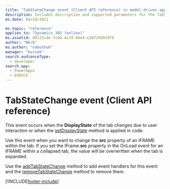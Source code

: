 ```yaml
---
title: "TabStateChange event (Client API reference) in model-driven apps| MicrosoftDocs"
description: Includes description and supported parameters for the TabStateChange event.
ms.date: 04/19/2021

ms.topic: "reference"
applies_to: "Dynamics 365 (online)"
ms.assetid: 89123cde-7c66-4c7d-94e4-e287285019f8
author: "Nkrb"
ms.author: "nabuthuk"
manager: "kvivek"
search.audienceType: 
  - developer
search.app: 
  - PowerApps
  - D365CE
---
```

# TabStateChange event (Client API reference)



This event occurs when the **DisplayState** of the tab changes due to user interaction or when the [setDisplayState](../formContext-ui-tabs/setDisplayState.md) method is applied in code. 

Use this event when you want to change the **src** property of an IFRAME within the tab. If you set the IFrame.**src** property in the OnLoad event for an IFRAME within a collapsed tab, the value will be overwritten when the tab is expanded.

Use the [addTabStateChange](../formContext-ui-tabs/addTabStateChange.md) method to add event handlers for this event and the [removeTabStateChange](../formContext-ui-tabs/removeTabStateChange.md) method to remove them.





[!INCLUDE[footer-include](../../../../../includes/footer-banner.md)]